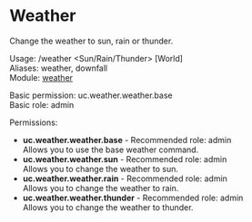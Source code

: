 Weather
====
Change the weather to sun, rain or thunder.

Usage: /weather <Sun/Rain/Thunder> [World]<br>
Aliases: weather, downfall<br>
Module: [weather](../modules/weather.md)<br>

Basic permission: uc.weather.weather.base<br>
Basic role: admin<br>

Permissions: <br>
* **uc.weather.weather.base** - Recommended role: admin<br>Allows you to use the base weather command.
* **uc.weather.weather.sun** - Recommended role: admin<br>Allows you to change the weather to sun.
* **uc.weather.weather.rain** - Recommended role: admin<br>Allows you to change the weather to rain.
* **uc.weather.weather.thunder** - Recommended role: admin<br>Allows you to change the weather to thunder.
